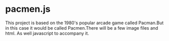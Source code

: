# pacmen.js
This project is based on the 1980's popular arcade game called Pacman.But in this case it would be called Pacmen.There will be a few image files and html. As well javascript to accompany it.
